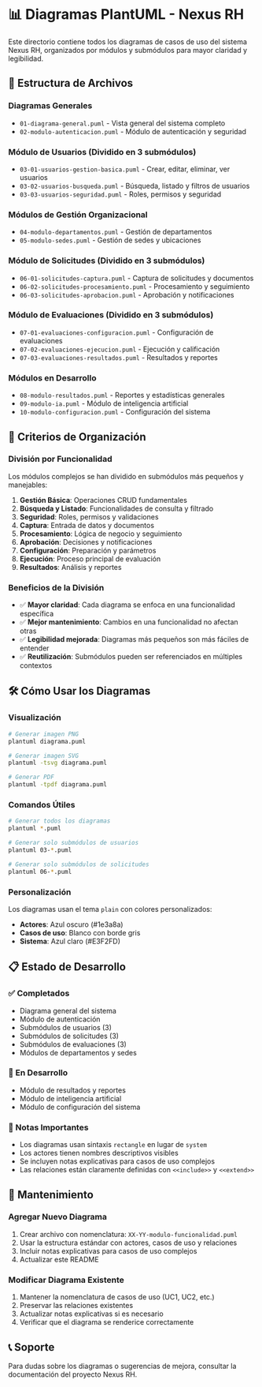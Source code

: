 # 📊 Diagramas PlantUML - Nexus RH

Este directorio contiene todos los diagramas de casos de uso del sistema Nexus RH, organizados por módulos y submódulos para mayor claridad y legibilidad.

## 📁 Estructura de Archivos

### **Diagramas Generales**
- `01-diagrama-general.puml` - Vista general del sistema completo
- `02-modulo-autenticacion.puml` - Módulo de autenticación y seguridad

### **Módulo de Usuarios (Dividido en 3 submódulos)**
- `03-01-usuarios-gestion-basica.puml` - Crear, editar, eliminar, ver usuarios
- `03-02-usuarios-busqueda.puml` - Búsqueda, listado y filtros de usuarios
- `03-03-usuarios-seguridad.puml` - Roles, permisos y seguridad

### **Módulos de Gestión Organizacional**
- `04-modulo-departamentos.puml` - Gestión de departamentos
- `05-modulo-sedes.puml` - Gestión de sedes y ubicaciones

### **Módulo de Solicitudes (Dividido en 3 submódulos)**
- `06-01-solicitudes-captura.puml` - Captura de solicitudes y documentos
- `06-02-solicitudes-procesamiento.puml` - Procesamiento y seguimiento
- `06-03-solicitudes-aprobacion.puml` - Aprobación y notificaciones

### **Módulo de Evaluaciones (Dividido en 3 submódulos)**
- `07-01-evaluaciones-configuracion.puml` - Configuración de evaluaciones
- `07-02-evaluaciones-ejecucion.puml` - Ejecución y calificación
- `07-03-evaluaciones-resultados.puml` - Resultados y reportes

### **Módulos en Desarrollo**
- `08-modulo-resultados.puml` - Reportes y estadísticas generales
- `09-modulo-ia.puml` - Módulo de inteligencia artificial
- `10-modulo-configuracion.puml` - Configuración del sistema

## 🎯 Criterios de Organización

### **División por Funcionalidad**
Los módulos complejos se han dividido en submódulos más pequeños y manejables:

1. **Gestión Básica**: Operaciones CRUD fundamentales
2. **Búsqueda y Listado**: Funcionalidades de consulta y filtrado
3. **Seguridad**: Roles, permisos y validaciones
4. **Captura**: Entrada de datos y documentos
5. **Procesamiento**: Lógica de negocio y seguimiento
6. **Aprobación**: Decisiones y notificaciones
7. **Configuración**: Preparación y parámetros
8. **Ejecución**: Proceso principal de evaluación
9. **Resultados**: Análisis y reportes

### **Beneficios de la División**
- ✅ **Mayor claridad**: Cada diagrama se enfoca en una funcionalidad específica
- ✅ **Mejor mantenimiento**: Cambios en una funcionalidad no afectan otras
- ✅ **Legibilidad mejorada**: Diagramas más pequeños son más fáciles de entender
- ✅ **Reutilización**: Submódulos pueden ser referenciados en múltiples contextos

## 🛠️ Cómo Usar los Diagramas

### **Visualización**
```bash
# Generar imagen PNG
plantuml diagrama.puml

# Generar imagen SVG
plantuml -tsvg diagrama.puml

# Generar PDF
plantuml -tpdf diagrama.puml
```

### **Comandos Útiles**
```bash
# Generar todos los diagramas
plantuml *.puml

# Generar solo submódulos de usuarios
plantuml 03-*.puml

# Generar solo submódulos de solicitudes
plantuml 06-*.puml
```

### **Personalización**
Los diagramas usan el tema `plain` con colores personalizados:
- **Actores**: Azul oscuro (#1e3a8a)
- **Casos de uso**: Blanco con borde gris
- **Sistema**: Azul claro (#E3F2FD)

## 📋 Estado de Desarrollo

### **✅ Completados**
- Diagrama general del sistema
- Módulo de autenticación
- Submódulos de usuarios (3)
- Submódulos de solicitudes (3)
- Submódulos de evaluaciones (3)
- Módulos de departamentos y sedes

### **🔄 En Desarrollo**
- Módulo de resultados y reportes
- Módulo de inteligencia artificial
- Módulo de configuración del sistema

### **📝 Notas Importantes**
- Los diagramas usan sintaxis `rectangle` en lugar de `system`
- Los actores tienen nombres descriptivos visibles
- Se incluyen notas explicativas para casos de uso complejos
- Las relaciones están claramente definidas con `<<include>>` y `<<extend>>`

## 🔄 Mantenimiento

### **Agregar Nuevo Diagrama**
1. Crear archivo con nomenclatura: `XX-YY-modulo-funcionalidad.puml`
2. Usar la estructura estándar con actores, casos de uso y relaciones
3. Incluir notas explicativas para casos de uso complejos
4. Actualizar este README

### **Modificar Diagrama Existente**
1. Mantener la nomenclatura de casos de uso (UC1, UC2, etc.)
2. Preservar las relaciones existentes
3. Actualizar notas explicativas si es necesario
4. Verificar que el diagrama se renderice correctamente

## 📞 Soporte

Para dudas sobre los diagramas o sugerencias de mejora, consultar la documentación del proyecto Nexus RH. 